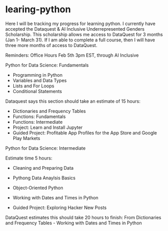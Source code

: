# learing-python

Here I will be tracking my progress for learning python. I currently have accepted the Dataquest & AI Inclusive Underrepresented Genders Scholarship. This scholarship allows me access to DataQuest for 3 months (Jan 1- March 31). If I am able to complete a full course, then I will have three more months of access to DataQuest. 

Reminders:
Office Hours Feb 5th 3pm EST, through AI Inclusive 

Python for Data Science: Fundamentals 
- Programming in Python
- Variables and Data Types
- Lists and For Loops
- Conditional Statements

Dataquest says this section should take an estimate of 15 hours: 
- Dictionaries and Frequency Tables
- Functions: Fundamentals
- Functions: Intermediate
- Project: Learn and Install Jupyter
- Guided Project: Profitable App Profiles for the App Store and Google Play Markets

Python for Data Science: Intermediate

Estimate time 5 hours:
- Cleaning and Preparing Data
- Pythong Data Anaylsis Basics
- Object-Oriented Python

- Working with Dates and Times in Python
- Guided Project: Exploring Hacker New Posts


DataQuest estimates this should take 20 hours to finish:
From Dictionaries and Frequency Tables - Working with Dates and Times in Python

